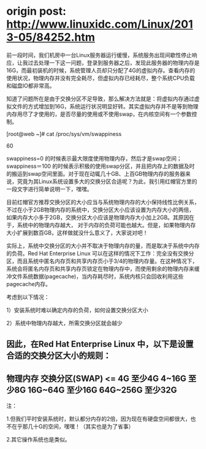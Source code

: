 origin post:
http://www.linuxidc.com/Linux/2013-05/84252.htm
====


前一段时间，我们机房中一台Linux服务器运行缓慢，系统服务出现间歇性停止响应，让我过去处理一下这一问题，登录到服务器之后，发现此服务器的物理内存是16G，而最初装机的时候，系统管理人员却只分配了4G的虚拟内存。查看内存的使用状况，物理内存并没有完全耗尽，但虚拟内存已经耗尽，整个系统CPU负载和磁盘IO都非常高。

知道了问题所在是由于交换分区不足导致，那么解决方法就是：将虚拟内存通过虚拟文件的方式增加到16G，系统运行状况明显好转。其实虚拟内存并不是等到物理内存用尽了才使用的，是否尽量的使用或不使用swap，在内核空间有一个参数控制。

[root@web ~]# cat /proc/sys/vm/swappiness

60

swappiness=0 的时候表示最大限度使用物理内存，然后才是swap空间；swappiness＝100 的时候表示积极的使用swap分区，并且把内存上的数据及时的搬运到swap空间里面。对于现在动辄几十GB、上百GB物理内存的服务器来说，究竟为其Linux系统设置多大的交换分区合适呢？为此，我引用红帽官方里的一段文字进行简单说明一下，嘿嘿。

目前红帽官方推荐交换分区的大小应当与系统物理内存的大小保持线性比例关系，不过在小于2GB物理内存的系统中，交换分区大小应该设置为内存大小的两倍，如果内存大小多于2GB，交换分区大小应该是物理内存大小加上2GB。其原因在于，系统中的物理内存越大， 对于内存的负荷可能也越大。但是，如果物理内存大小扩展到数百GB，这样做就没什么意义了，大家说对吧！

实际上，系统中交换分区的大小并不取决于物理内存的量，而是取决于系统中内存的负荷。Red Hat Enterprise Linux 可以在这样的情况下工作：完全没有交换分区，而且系统中匿名内存页和共享内存页小于3/4的物理内存量。在这种情况下，系统会将匿名内存页和共享内存页锁定在物理内存中，而使用剩余的物理内存来缓冲文件系统数据(pagecache)，当内存耗尽时，系统内核只会回收利用这些pagecache内存。

考虑到以下情况：

1）安装系统时难以确定内存的负荷，如何设置交换分区大小

2）系统中物理内存越大，所需交换分区就会越少

因此，在Red Hat Enterprise Linux 中，以下是设置合适的交换分区大小的规则：
----------------------------------
物理内存        交换分区(SWAP)
<= 4G           至少4G
4~16G	        至少8G
16G~64G	        至少16G
64G~256G	至少32G
----------------------------------
注：

1.但我们平时安装系统时，默认都分内存的2倍，因为现在有硬盘空间都很大，也不在乎那几十G的空间，嘿嘿！（其实也是为了省事）

2.其它操作系统也是类似。

